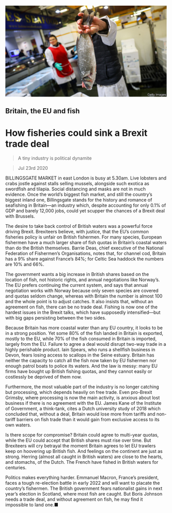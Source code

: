 ![](./images/20200725_BRP502.jpg)

## Britain, the EU and fish

# How fisheries could sink a Brexit trade deal

> A tiny industry is political dynamite

> Jul 23rd 2020

BILLINGSGATE MARKET in east London is busy at 5.30am. Live lobsters and crabs jostle against stalls selling mussels, alongside such exotica as swordfish and tilapia. Social distancing and masks are not in much evidence. Once the world’s biggest fish market, and still the country’s biggest inland one, Billingsgate stands for the history and romance of seafishing in Britain—an industry which, despite accounting for only 0.1% of GDP and barely 12,000 jobs, could yet scupper the chances of a Brexit deal with Brussels.

The desire to take back control of British waters was a powerful force driving Brexit. Brexiteers believe, with justice, that the EU’s common fisheries policy is unfair on British fishermen. For many species, European fishermen have a much larger share of fish quotas in Britain’s coastal waters than do the British themselves. Barrie Deas, chief executive of the National Federation of Fishermen’s Organisations, notes that, for channel cod, Britain has a 9% share against France’s 84%; for Celtic Sea haddock the numbers are 10% and 66%.

The government wants a big increase in British shares based on the location of fish, not historic rights, and annual negotiations like Norway’s. The EU prefers continuing the current system, and says that annual negotiation works with Norway because only seven species are covered and quotas seldom change, whereas with Britain the number is almost 100 and the whole point is to adjust catches. It also insists that, without an agreement on fish, there can be no trade deal. Fishing is now one of the hardest issues in the Brexit talks, which have supposedly intensified—but with big gaps persisting between the two sides.

Because Britain has more coastal water than any EU country, it looks to be in a strong position. Yet some 80% of the fish landed in Britain is exported, mostly to the EU, while 70% of the fish consumed in Britain is imported, largely from the EU. Failure to agree a deal would disrupt two-way trade in a highly perishable product. Iain Spears, who runs a shellfish business in Devon, fears losing access to scallops in the Seine estuary. Britain has neither the capacity to catch all the fish now taken by EU fishermen nor enough patrol boats to police its waters. And the law is messy: many EU firms have bought up British fishing quotas, and they cannot easily or costlessly be deprived of them now.

Furthermore, the most valuable part of the industry is no longer catching but processing, which depends heavily on free trade. Even pro-Brexit Grimsby, where processing is now the main activity, is anxious about lost business if there is no agreement with the EU. James Kane of the Institute of Government, a think-tank, cites a Dutch university study of 2018 which concluded that, without a deal, Britain would lose more from tariffs and non-tariff barriers on fish trade than it would gain from exclusive access to its own waters.

Is there scope for compromise? Britain could agree to multi-year quotas, while the EU could accept that British shares must rise over time. But Brexiteers will cry betrayal the moment Britain agrees to let EU trawlers keep on hoovering up British fish. And feelings on the continent are just as strong. Herring (almost all caught in British waters) are close to the hearts, and stomachs, of the Dutch. The French have fished in British waters for centuries.

Politics makes everything harder. Emmanuel Macron, France’s president, faces a tough re-election battle in early 2022 and will want to placate the country’s fishermen. The British government fears nationalist gains in next year’s election in Scotland, where most fish are caught. But Boris Johnson needs a trade deal, and without agreement on fish, he may find it impossible to land one.■